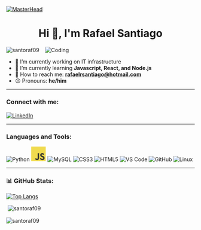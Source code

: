 [![MasterHead](https://visme.co/blog/wp-content/uploads/2019/10/animated-presentation-software-header.gif)]()

<h1 align="center">Hi 👋, I'm Rafael Santiago</h1>
<img align="right" alt="Coding" width="400" src="https://miro.medium.com/max/680/0*7Q3yvSIv_t0ioJ-Z.gif"/>

<p align="left"> <img src="https://komarev.com/ghpvc/?username=santoraf09&label=Profile%20views&color=0e75b6&style=flat" alt="santoraf09" /> </p>

- 🔬 I’m currently working on IT infrastructure  
- 🌟 I’m currently learning **Javascript, React, and Node.js**  
- 📧 How to reach me: **rafaelrsantiago@hotmail.com**  
- 😍 Pronouns: **he/him**  

---

<h3 align="left">Connect with me:</h3>
<p align="left">
<a href="https://www.linkedin.com/in/rafael-santiago11/" target="blank"><img align="center" src="https://www.vectorlogo.zone/logos/linkedin/linkedin-icon.svg" alt="LinkedIn" height="30" width="40" /></a>
</p>

---

<h3 align="left">Languages and Tools:</h3>
<p align="left">
  <img src="https://www.vectorlogo.zone/logos/python/python-icon.svg" alt="Python" width="40" height="40"/>
  <img src="https://raw.githubusercontent.com/devicons/devicon/master/icons/javascript/javascript-original.svg" alt="JavaScript" width="40" height="40"/>
  <img src="https://www.vectorlogo.zone/logos/mysql/mysql-official.svg" alt="MySQL" width="40" height="40"/>
  <img src="https://www.vectorlogo.zone/logos/w3_css/w3_css-icon.svg" alt="CSS3" width="40" height="40"/>
  <img src="https://www.vectorlogo.zone/logos/w3_html5/w3_html5-icon.svg" alt="HTML5" width="40" height="40"/>
  <img src="https://www.vectorlogo.zone/logos/visualstudio_code/visualstudio_code-icon.svg" alt="VS Code" width="40" height="40"/>
  <img src="https://www.vectorlogo.zone/logos/github/github-tile.svg" alt="GitHub" width="40" height="40"/>
  <img src="https://www.vectorlogo.zone/logos/linux/linux-icon.svg" alt="Linux" width="40" height="40"/>
</p>

---

### 📊 GitHub Stats:

[![Top Langs](https://github-readme-stats.vercel.app/api/top-langs/?username=santoraf09&layout=compact&langs_count=5&theme=dark)](https://github.com/santoraf09/github-readme-stats)

<p>&nbsp;<img align="center" src="https://github-readme-stats.vercel.app/api?username=santoraf09&show_icons=true&locale=en" alt="santoraf09" /></p>

<p><img align="center" src="https://github-readme-streak-stats.herokuapp.com/?user=santoraf09&theme=dark" alt="santoraf09" /></p>
